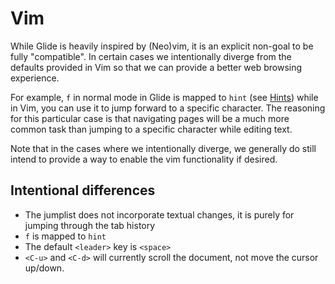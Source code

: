# Vim

While Glide is heavily inspired by (Neo)vim, it is an explicit non-goal to be fully "compatible". In certain cases we intentionally diverge from the defaults provided in Vim so that we can provide a better web browsing experience.

For example, `f` in normal mode in Glide is mapped to `hint` (see [Hints](./hints.md)) while in Vim, you can use it to jump forward to a specific character. The reasoning for this particular case is that navigating pages will be a much more common task than jumping to a specific character while editing text.

Note that in the cases where we intentionally diverge, we generally do still intend to provide a way to enable the vim functionality if desired.

## Intentional differences

- The jumplist does not incorporate textual changes, it is purely for jumping through the tab history
- `f` is mapped to `hint`
- The default `<leader>` key is `<space>`
- `<C-u>` and `<C-d>` will currently scroll the document, not move the cursor up/down.
